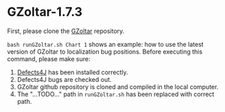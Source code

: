 # GZoltar-1.7.3

First, please clone the [GZoltar](https://github.com/GZoltar/gzoltar) repository.

`bash runGZoltar.sh Chart 1` shows an example: how to use the latest version of GZoltar to localization bug positions.
Before executing this command, please make sure:
1. [Defects4J](https://github.com/rjust/defects4j) has been installed correctly.
2. Defects4J bugs are checked out.
3. GZoltar github repository is cloned and compiled in the local computer.
4. The "...TODO..." path in `runGZoltar.sh` has been replaced with correct path.
